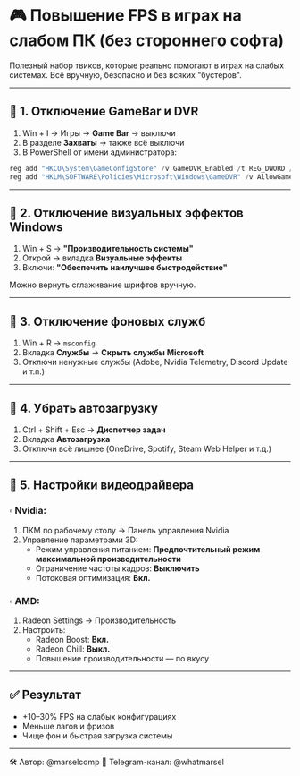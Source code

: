 
# 🎮 Повышение FPS в играх на слабом ПК (без стороннего софта)

Полезный набор твиков, которые реально помогают в играх на слабых системах. Всё вручную, безопасно и без всяких "бустеров".

---

## 🔹 1. Отключение GameBar и DVR

1. Win + I → Игры → **Game Bar** → выключи  
2. В разделе **Захваты** → также всё выключи  
3. В PowerShell от имени администратора:

```powershell
reg add "HKCU\System\GameConfigStore" /v GameDVR_Enabled /t REG_DWORD /d 0 /f
reg add "HKLM\SOFTWARE\Policies\Microsoft\Windows\GameDVR" /v AllowGameDVR /t REG_DWORD /d 0 /f
```

---

## 🔹 2. Отключение визуальных эффектов Windows

1. Win + S → **"Производительность системы"**  
2. Открой → вкладка **Визуальные эффекты**  
3. Включи: **"Обеспечить наилучшее быстродействие"**

Можно вернуть сглаживание шрифтов вручную.

---

## 🔹 3. Отключение фоновых служб

1. Win + R → `msconfig`  
2. Вкладка **Службы** → **Скрыть службы Microsoft**  
3. Отключи ненужные службы (Adobe, Nvidia Telemetry, Discord Update и т.п.)

---

## 🔹 4. Убрать автозагрузку

1. Ctrl + Shift + Esc → **Диспетчер задач**  
2. Вкладка **Автозагрузка**  
3. Отключи всё лишнее (OneDrive, Spotify, Steam Web Helper и т.д.)

---

## 🔹 5. Настройки видеодрайвера

### ▫️ Nvidia:

1. ПКМ по рабочему столу → Панель управления Nvidia  
2. Управление параметрами 3D:  
   - Режим управления питанием: **Предпочтительный режим максимальной производительности**  
   - Ограничение частоты кадров: **Выключить**  
   - Потоковая оптимизация: **Вкл.**

### ▫️ AMD:

1. Radeon Settings → Производительность  
2. Настроить:  
   - Radeon Boost: **Вкл.**  
   - Radeon Chill: **Выкл.**  
   - Повышение производительности — по вкусу

---

## ✅ Результат

- +10–30% FPS на слабых конфигурациях  
- Меньше лагов и фризов  
- Чище фон и быстрая загрузка системы

---

🛠 Автор: @marselcomp
📡 Telegram-канал: @whatmarsel
